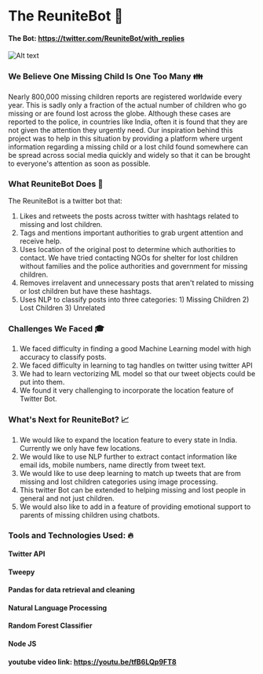 # The ReuniteBot :robot:

 #### The Bot: https://twitter.com/ReuniteBot/with_replies
![Alt text](images/img.jpg?raw=true "Title")
### We Believe One Missing Child Is One Too Many :family:
Nearly 800,000 missing children reports are registered worldwide every year. This is sadly only a fraction of the actual number of children who go missing or are found lost across the globe. Although these cases are reported to the police, in countries like India, often it is found that they are not given the attention they urgently need. Our inspiration behind this project was to help in this situation by providing a platform where urgent information regarding a missing child or a lost child found somewhere can be spread across social media quickly and widely so that it can be brought to everyone's attention as soon as possible.

### What ReuniteBot Does :dart:
The ReuniteBot is a twitter bot that:
1) Likes and retweets the posts across twitter with hashtags related to missing and lost children.
2) Tags and mentions important authorities to grab urgent attention and receive help.
3) Uses location of the original post to determine which authorities to contact. We have tried contacting NGOs for shelter for lost children without families and the police authorities and government for missing children.
4) Removes irrelavent and unnecessary posts that aren't related to missing or lost children but have these hashtags.
5) Uses NLP to classify posts into three categories: 1) Missing Children 2) Lost Children 3) Unrelated

### Challenges We Faced :mortar_board:
1) We faced difficulty in finding a good Machine Learning model with high accuracy to classify posts.
2) We faced difficulty in learning to tag handles on twitter using twitter API
3) We had to learn vectorizing ML model so that our tweet objects could be put into them.
4) We found it very challenging to incorporate the location feature of Twitter Bot.

### What's Next for ReuniteBot? :chart_with_upwards_trend:
1) We would like to expand the location feature to every state in India. Currently we only have few locations.
2) We would like to use NLP further to extract contact information like email ids, mobile numbers, name directly from tweet text.
3) We would like to use deep learning to match up tweets that are from missing and lost children categories using image processing.
4) This twitter Bot can be extended to helping missing and lost people in general and not just children.
5) We would also like to add in a feature of providing emotional support to parents of missing children using chatbots.

### Tools and Technologies Used: :fire:
#### Twitter API 
#### Tweepy
#### Pandas for data retrieval and cleaning
#### Natural Language Processing
#### Random Forest Classifier
#### Node JS



 
 #### youtube video link: https://youtu.be/tfB6LQp9FT8 
